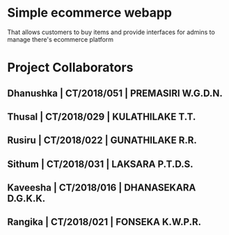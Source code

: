 # Simple ecommerce webapp 
That allows customers to buy items and provide interfaces for admins to manage there's ecommerce platform

# Project Collaborators 
## Dhanushka | CT/2018/051 | PREMASIRI W.G.D.N.
## Thusal | CT/2018/029 | KULATHILAKE T.T.
## Rusiru | CT/2018/022 | GUNATHILAKE R.R.
## Sithum | CT/2018/031 | LAKSARA P.T.D.S.
## Kaveesha | CT/2018/016 | DHANASEKARA D.G.K.K.
## Rangika | CT/2018/021 | FONSEKA K.W.P.R.
